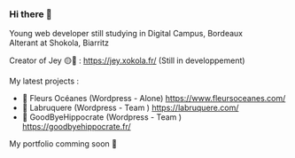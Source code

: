### Hi there 👋

Young web developer still studying in Digital Campus, Bordeaux  
Alterant at Shokola, Biarritz

Creator of Jey 🟡🔵 : https://jey.xokola.fr/ (Still in developpement) 

My latest projects :
- 🌸 Fleurs Océanes (Wordpress - Alone) https://www.fleursoceanes.com/
- 🍪 Labruquere (Wordpress - Team ) https://labruquere.com/
- 🎨 GoodByeHippocrate (Wordpress - Team ) https://goodbyehippocrate.fr/

My portfolio comming soon 🤫
<!--
**roroelrigolo/roroelrigolo** is a ✨ _special_ ✨ repository because its `README.md` (this file) appears on your GitHub profile.

Here are some ideas to get you started:

- 🔭 I’m currently working on ...
- 🌱 I’m currently learning ...
- 👯 I’m looking to collaborate on ...
- 🤔 I’m looking for help with ...
- 💬 Ask me about ...
- 📫 How to reach me: ...
- 😄 Pronouns: ...
- ⚡ Fun fact: ...
-->
